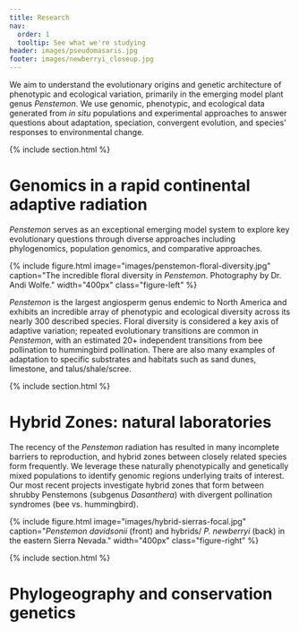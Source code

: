 ```yaml
---
title: Research
nav:
  order: 1
  tooltip: See what we're studying
header: images/pseudomasaris.jpg
footer: images/newberryi_closeup.jpg
---
```


[//]: # (Top section. Spruce this up with Icons, images, etc.)

We aim to understand the evolutionary origins and genetic architecture of phenotypic and ecological variation, primarily in the emerging model plant genus *Penstemon*. We use genomic, phenotypic, and ecological data generated from *in situ* populations and experimental approaches to answer questions about adaptation, speciation, convergent evolution, and species' responses to environmental change.


[//]: # (Adaptive radiation section)

{% include section.html %}

# Genomics in a rapid continental adaptive radiation

*Penstemon* serves as an exceptional emerging model system to explore key evolutionary questions through diverse approaches including phylogenomics, population genomics, and comparative approaches.

<div class="research-content">

  {% include figure.html image="images/penstemon-floral-diversity.jpg" caption="The incredible floral diversity in *Penstemon*. Photography by Dr. Andi Wolfe." width="400px" class="figure-left" %}

  <p><i>Penstemon</i> is the largest angiosperm genus endemic to North America and exhibits an incredible array of phenotypic and ecological diversity across its nearly 300 described species. Floral diversity is considered a key axis of adaptive variation; repeated evolutionary transitions are common in <i>Penstemon</i>, with an estimated 20+ independent transitions from bee pollination to hummingbird pollination. There are also many examples of adaptation to specific substrates and habitats such as sand dunes, limestone, and talus/shale/scree.</p>

</div>






[//]: # (Hybrid Zones section)
{% include section.html %}

# Hybrid Zones: natural laboratories

<div class="research-content">

  <p>The recency of the <i>Penstemon</i> radiation has resulted in many incomplete barriers to reproduction, and hybrid zones between closely related species form frequently. We leverage these naturally phenotypically and genetically mixed populations to identify genomic regions underlying traits of interest. Our most recent projects investigate hybrid zones that form between shrubby Penstemons (subgenus <i>Dasanthera</i>) with divergent pollination syndromes (bee vs. hummingbird).</p>

  {% include figure.html image="images/hybrid-sierras-focal.jpg" caption="*Penstemon davidsonii* (front) and hybrids/ *P. newberryi* (back) in the eastern Sierra Nevada." width="400px" class="figure-right" %}

</div>







{% include section.html %}

# Phylogeography and conservation genetics

